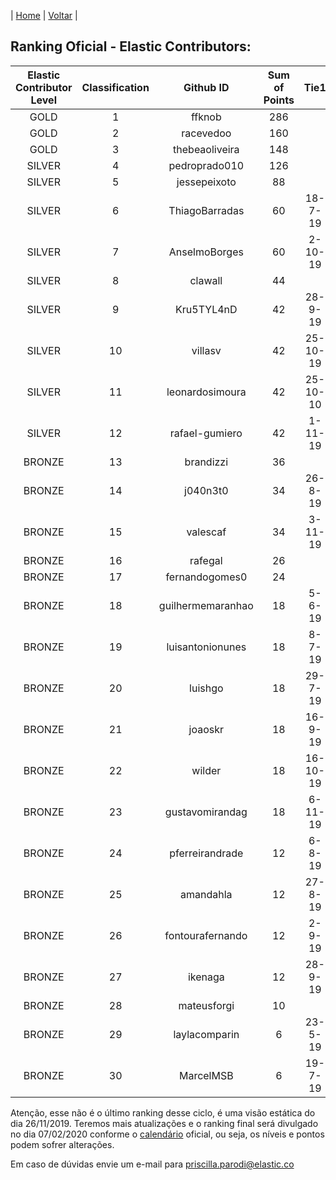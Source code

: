 | [Home](https://elastic.github.io/Elastic-Contributor-Program/) | [Voltar](https://elastic.github.io/Elastic-Contributor-Program/brazil) |

## Ranking Oficial - Elastic Contributors: ###

| Elastic Contributor Level |	Classification | Github ID |	Sum of Points	| Tie1 | Tie4 |
| :---:| :---: | :---: | :---: | :---:| :---:|
| GOLD	| 1	| ffknob	| 286	|
| GOLD	| 2	| racevedoo	| 160	| 			
| GOLD	| 3	| thebeaoliveira	| 148	|			
| SILVER	| 4	| pedroprado010	| 126	|			
| SILVER	| 5	| jessepeixoto	| 88	|  |		
| SILVER	| 6	| ThiagoBarradas	| 60	| 18-7-19 |				
| SILVER	| 7	| AnselmoBorges	| 60	|	2-10-19 |			
| SILVER	| 8	| clawall	| 44	|
| SILVER	| 9	| Kru5TYL4nD	| 42	|	28-9-19	|		
| SILVER	| 10	| villasv	| 42	|	25-10-19	|	A(2)B(3)F(2) |	
| SILVER	| 11	| leonardosimoura	| 42	|	25-10-10 | F(7) |
| SILVER	| 12	| rafael-gumiero	| 42	| 1-11-19 |			
| BRONZE	| 13	| brandizzi	| 36	|		
| BRONZE	| 14	| j040n3t0	| 34	| 26-8-19 |  		
| BRONZE	| 15	| valescaf	| 34	| 3-11-19 |	
| BRONZE	| 16	| rafegal	| 26	|		
| BRONZE	| 17	| fernandogomes0	| 24	|	
| BRONZE	| 18	| guilhermemaranhao	| 18	| 5-6-19 |		
| BRONZE	| 19	| luisantonionunes	| 18	| 8-7-19	|		
| BRONZE	| 20	| luishgo	| 18	|	29-7-19	|	
| BRONZE	| 21	| joaoskr	| 18	| 16-9-19	|
| BRONZE	| 22	| wilder	| 18	| 16-10-19	|	
| BRONZE	| 23	| gustavomirandag	| 18	| 6-11-19 |	
| BRONZE	| 24	| pferreirandrade	| 12	|	6-8-19 |
| BRONZE	| 25	| amandahla	| 12	|	27-8-19 |
| BRONZE	| 26	| fontourafernando	| 12	|	2-9-19 |
| BRONZE	| 27	| ikenaga	| 12	| 28-9-19 |			
| BRONZE	| 28	| mateusforgi	| 10	|		
| BRONZE	| 29	| laylacomparin	| 6	| 23-5-19 |
| BRONZE	| 30	| MarcelMSB	| 6	| 19-7-19	|

Atenção, esse não é o último ranking desse ciclo, é uma visão estática do dia 26/11/2019. Teremos mais atualizações e o ranking final será divulgado no dia 07/02/2020 conforme o [calendário](https://elastic.github.io/Elastic-Contributor-Program/datas-prazos) oficial, ou seja, os níveis e pontos podem sofrer alterações.

Em caso de dúvidas envie um e-mail para priscilla.parodi@elastic.co

